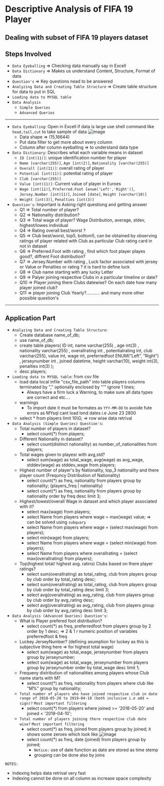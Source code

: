# Descriptive Analysis of FIFA 19 Player 
Dealing with subset of FIFA 19 players dataset
---
## Steps Involved
* `Data Eyeballing` => Checking data manually say in Excell
* `Data Dictionary` => Makes us understand Content, Structure, Format of data
* `Question's` => Key questions nead to be answered 
* `Analyzing Data and Creating Table Structure` => Create table structure for data to put in SQL
* `Loading data to MYSQL table`
* `Data Analysis`
  * `Simple Queries`
  * `Advanced Queries`
---
* `Data Eyeballing`: Open in Excell if data is large use shell command like `head,tail,cut` to take sample of data
 ![image](https://user-images.githubusercontent.com/26667491/126902213-96b80ec0-8777-4e64-a851-92ad6e298b64.png)
  * Data shape => (15,16644)
  * Put data filter to get more about every column
  * Column after column eyeballing => to understand data type
* `Data Dictionary`: Describes what each variable means in dataset
  * `ID [int(11)]`: unique identification number for player
  * `Name [varchar(255)]`, `Age [int(2)]`, `Nationality [varchar(255)]`
  * `Overall [int(11)]`: overall rating of player
  * `Potential [int(11)]`: potential rating of player
  * `Club [varchar(255)]`
  * `Value [int(11)]`: Current value of player in Euroes
  * `Wage [int(11)]`, `Preferred.Foot [enum('Left','Right')]`, `Jersey.Number [int(11)]`, `Joined [date]`, `Height [varchar(10)]`
  * `Weight [int(3)]`, `Penalties [int(3)]`
* `Question's`: Important is Asking right questiong and getting answer
  * Q1 => Total number of player?
  * Q2 => Nationality distribution?
  * Q3 => Total wage of player? Wage Distribution, average, stdev, highest/lowes individual
  * Q4 => Rating overall best/worst ?
  * Q5 => Club best/worst, top5, bottom5, can be obtained by observing ratings of player related with Club as particular Club rating card in not in dataset
  * Q6 => Preferred.Foot with rating , find which foot player playes good?, diffrent Foot distribution?
  * Q7 => Jersey.Number with rating , Luck factor associated with jersey or Value or Penalties or rating ? it is hard to define luck
  * Q8 => Club name starting with any lucky Letter
  * Q9 => Palyer joining respective Clubs in a particular timeline or date?
  * Q10 => Player joining there Clubs datewise? On each date how many player joined club?
  * Q11 => player joining Club Yearly?........... and many more other possible question's
---
Application Part
---
* `Analyzing Data and Creating Table Structure`: 
  * Create database name_of_db;
  * use name_of_db;
  * create table players( ID int,  name varchar(255) , age int(3) , nationality varchar(255) , overallrating int , potentialrating int,  club varchar(255),  value int,  wage int,  preferredfoot ENUM(“Left”, ”Right”) , jerseynumber int , joined datetime,  height varchar(10),   weight int(3),  penalties int(3) );
  * desc players;
* `Loading data to MYSQL table`: from csv file
  * load data local infile "csv_file_path" into table players columns terminated by "," optionally enclosed by "'" ignore 1 lines;
    * Always have a firm luck a Warning, to make sure all data types are correct and etc....
  * warnings
    * To import date it must be formates as `YYY-MM-DD` to avoide fute errors as MYsql cant load lond dates i.e June 23 2800
  * select * from players limit 10\G;  => row wise data retrival
* `Data Analysis (Simple Queries) Question's`:
  * Total number of players in dataset?
    * select count(*) from players;
  * Different Nationality in dataset?
    * select count(distinct nationality) as number_of_nationalities from players;
  * Total wages given to playesr with avg,std?
    * select sum(wage) as total_wage, avg(wage) as avg_wage, stddev(wage) as stddev_wage from players;
  * Highest number of player's by Nationality, top_3 nationality and there player count (Frequncy Distribution of Nationality)
    * select count(*) as freq, nationality from players group by nationality;  (players_freq | nationality)
    * select count(*) as freq, nationality from players group by nationality order by freq desc limit 3;
  * Highest/lowest/overall Wage in dataset and which player associated with it?
    * select max(wage) from players; 
    * select Name from players where wage = max(wage) value;  => can be solved using `subquary`
    * select Name from players where wage = (select max(wage) from players);
    * select min(wage) from players;
    * select Name from players where wage = (select min(wage) from players);
    * select Name from players where overallrating = (select max(overallrating) from players);
  * Top(highest total/ highest avg. ratins) Clubs based on there player ratings?
    * select sum(overallrating) as total_rating, club from players group by club order by total_rating desc;
    * select sum(overallrating) as total_rating, club from players group by club order by total_rating desc limit 3;
    * select avg(overallrating) as avg_rating, club from players group by club order by avg_rating desc;
    * select avg(overallrating) as avg_rating, club from players group by club order by avg_rating desc limit 3;
* `Data Analysis (Advanced Queries) Question's`:
  * What is Player prefered foot distribution?
    * select count(*) as freq, preferredfoot from players group by 2 order by 1 desc;  => 2 & 1 r numeric position of variables preferredfoot & freq
  * Luckey JerseyNumber? (defining asumption for luckey as this is subjective thing here => for highest total wage)
    * select sum(wage) as total_wage, jerseynumber from players group by jerseynumber;  
    * select sum(wage) as total_wage, jerseynumber from players group by jerseynumber order by total_wage desc limit 1;
  * Frequeny distribution of nationalities among players whose Club name starts with M?
    * select count(*) as freq, nationality from players where club like "M%" group by nationality;
  * `Total number of players who have joined respective club in date range of 2018-05-20 to 2019-04-10 (both inclusive i.e add = sign)?` `Most important filtering`
    * select count(*) from players where joined >= '2018-05-20' and joined < '2019-04-10';
  * `Total number of players joining there respective club date wise?` `Most important filtering`
    * select count(*) as freq, joined from players group by joined; it shows some zeroes which look like ![image](https://user-images.githubusercontent.com/26667491/126998828-faadbb90-6070-4acd-8b4d-83cc0203bf47.png)
    * select count(*) as freq, date (joined) from players group by joined;
      * `Notice:` use of date function as date are stored as time stemp
      *  grouping can be done also by joins
 
 
`NOTES:`
* Indexing helps data retrival very fast
* Indexing cannot be done on all column as increase space complexity
